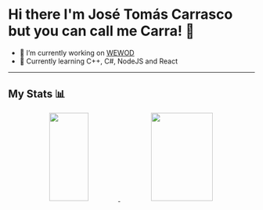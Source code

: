# Hi there I'm José Tomás Carrasco but you can call me Carra! 👋

- 🔭 I’m currently working on [WEWOD](https://www.wewod.tk/)
- 🌱 Currently learning C++, C#, NodeJS and React

---
## My Stats :bar_chart:
<div align="center">
  <a href="https://github.com/jcarrascoa7">
  <img height="180em" width="40%" src="https://github-readme-stats.vercel.app/api?username=jcarrascoa7&show_icons=true&theme=merko&include_all_commits=true&count_private=true"/>
  <img height="180em" width="50%" src="https://github-readme-stats.vercel.app/api/top-langs/?username=jcarrascoa7&layout=compact&langs_count=7&theme=merko"/>
</div>

